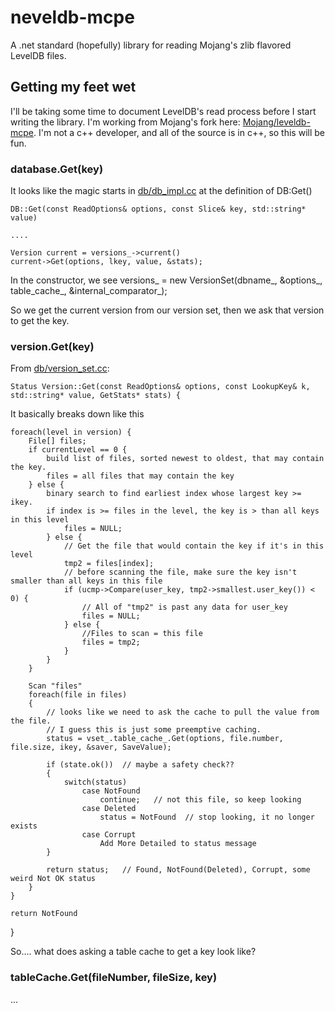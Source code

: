 # neveldb-mcpe
A .net standard (hopefully) library for reading Mojang's zlib flavored LevelDB files.

## Getting my feet wet
I'll be taking some time to document LevelDB's read process before I start writing the library.  I'm working from Mojang's fork here: [Mojang/leveldb-mcpe](https://github.com/Mojang/leveldb-mcpe).  I'm not a c++ developer, and all of the source is in c++, so this will be fun.

### database.Get(key)
It looks like the magic starts in [db/db_impl.cc](https://github.com/Mojang/leveldb-mcpe/blob/master/db/db_impl.cc) at the definition of DB:Get()

    DB::Get(const ReadOptions& options, const Slice& key, std::string* value)

    ....

    Version current = versions_->current()
    current->Get(options, lkey, value, &stats);

In the constructor, we see versions_ = new VersionSet(dbname_, &options_, table_cache_, &internal_comparator_);

So we get the current version from our version set, then we ask that version to get the key.

### version.Get(key)
From [db/version_set.cc](https://github.com/Mojang/leveldb-mcpe/blob/master/db/version_set.cc):

    Status Version::Get(const ReadOptions& options, const LookupKey& k, std::string* value, GetStats* stats) {

It basically breaks down like this

    foreach(level in version) {
        File[] files;
        if currentLevel == 0 {
            build list of files, sorted newest to oldest, that may contain the key.
            files = all files that may contain the key
        } else {
            binary search to find earliest index whose largest key >= ikey.
            if index is >= files in the level, the key is > than all keys in this level
                files = NULL;
            } else {
                // Get the file that would contain the key if it's in this level
                tmp2 = files[index];
                // before scanning the file, make sure the key isn't smaller than all keys in this file
                if (ucmp->Compare(user_key, tmp2->smallest.user_key()) < 0) {
                    // All of "tmp2" is past any data for user_key
                    files = NULL;
                } else {
                    //Files to scan = this file
                    files = tmp2;
                }
            }
        }
        
        Scan "files" 
        foreach(file in files)
        {
            // looks like we need to ask the cache to pull the value from the file.
            // I guess this is just some preemptive caching.
            status = vset_.table_cache_.Get(options, file.number, file.size, ikey, &saver, SaveValue);
            
            if (state.ok())  // maybe a safety check?? 
            {
                switch(status)
                    case NotFound
                        continue;   // not this file, so keep looking
                    case Deleted
                        status = NotFound  // stop looking, it no longer exists
                    case Corrupt
                        Add More Detailed to status message
            }
            
            return status;   // Found, NotFound(Deleted), Corrupt, some weird Not OK status
        }
    }
    
    return NotFound
}

So.... what does asking a table cache to get a key look like?

### tableCache.Get(fileNumber, fileSize, key)
...